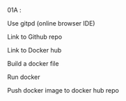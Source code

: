 01A : 

Use gitpd (online browser IDE) 

Link to Github repo

Link to Docker hub

Build a docker file

Run docker 

Push docker image to docker hub repo

